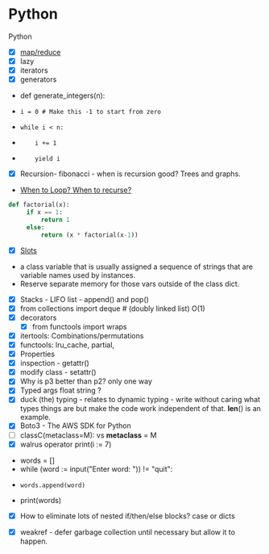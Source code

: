 # Python

Python
- [x] [map/reduce](https://stackabuse.com/map-filter-and-reduce-in-python-with-examples/)
- [x] lazy
- [x] iterators
- [x] generators
* def generate_integers(n):
*     i = 0 # Make this -1 to start from zero
*     while i < n:
*         i += 1
*         yield i
- [x] Recursion- fibonacci - when is recursion good? Trees and graphs. 
- [When to Loop? When to recurse?](https://betterprogramming.pub/when-to-loop-when-to-recurse-b786ad8977de)

```python
def factorial(x):
     if x == 1:
         return 1
     else:
         return (x * factorial(x-1))
```

- [x] [Slots](https://wiki.python.org/moin/UsingSlots)
* a class variable that is usually assigned a sequence of strings that are variable names used by instances.
* Reserve separate memory for those vars outside of the class dict.
- [x] Stacks - LIFO list - append() and pop()
- [x] from collections import deque # (doubly linked list) O(1)
- [x] decorators
    - [x] from functools import wraps
- [x] itertools: Combinations/permutations
- [x] functools: lru_cache, partial, 
- [x] Properties 
- [x] inspection - getattr()
- [x] modify class - setattr()
- [x] Why is p3 better than p2? only one way
- [x] Typed args float string ?
- [x] duck (the) typing - relates to dynamic typing - write without caring what types things are but make the code work independent of that.  __len__() is an example.
- [x] Boto3 - The AWS SDK for Python
- [ ] classC(metaclass=M): vs __metaclass__ = M
- [x] walrus operator print(i := 7)
* words = []
* while (word := input("Enter word: ")) != "quit":
*     words.append(word)
* print(words)
- [x] How to eliminate lots of nested if/then/else blocks? case or dicts
- [x] weakref - defer garbage collection until necessary but allow it to happen.

